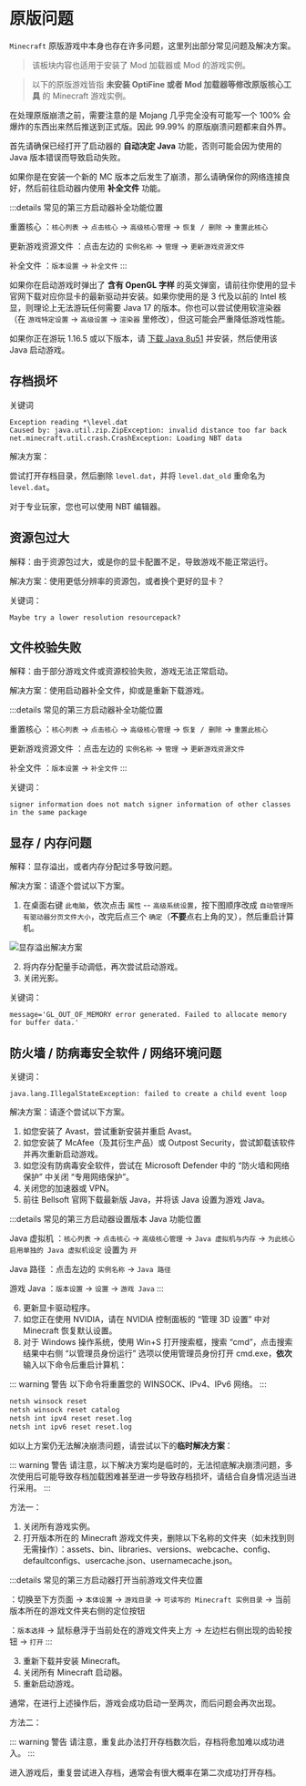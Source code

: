# 原版问题

`Minecraft` 原版游戏中本身也存在许多问题，这里列出部分常见问题及解决方案。

> 该板块内容也适用于安装了 Mod 加载器或 Mod 的游戏实例。

> 以下的原版游戏皆指 **未安装 OptiFine 或者 Mod 加载器等修改原版核心工具** 的 Minecraft 游戏实例。

在处理原版崩溃之前，需要注意的是 Mojang 几乎完全没有可能写一个 100% 会爆炸的东西出来然后推送到正式版。因此 99.99% 的原版崩溃问题都来自外界。

首先请确保已经打开了启动器的 **自动决定 Java** 功能，否则可能会因为使用的 Java 版本错误而导致启动失败。

如果你是在安装一个新的 MC 版本之后发生了崩溃，那么请确保你的网络连接良好，然后前往启动器内使用 **补全文件** 功能。

:::details 常见的第三方启动器补全功能位置

重置核心 <LauncherBadge type="bakaxl" text="BakaXL" />：`核心列表` -> `点击核心` -> `高级核心管理` -> `恢复 / 删除` -> `重置此核心`

更新游戏资源文件 <LauncherBadge type="hmcl" text="HMCL" />：点击左边的 `实例名称` -> `管理` -> `更新游戏资源文件`

补全文件 <LauncherBadge type="pcl" text="PCL2" />：`版本设置` -> `补全文件`
:::

如果你在启动游戏时弹出了 **含有 OpenGL 字样** 的英文弹窗，请前往你使用的显卡官网下载对应你显卡的最新驱动并安装。如果你使用的是 3 代及以前的 Intel 核显，则理论上无法游玩任何需要 Java 17 的版本。你也可以尝试使用软渲染器<LauncherBadge type="hmcl" text="仅 HMCL" />（在 `游戏特定设置` -> `高级设置` -> `渲染器` 里修改），但这可能会严重降低游戏性能。

如果你正在游玩 1.16.5 或以下版本，请 [下载 Java 8u51](https://cdn.crashmc.com/https://github.com/frekele/oracle-java/releases/download/8u51-b16/jre-8u51-windows-x64.exe) 并安装，然后使用该 Java 启动游戏。

## 存档损坏

关键词

```
Exception reading *\level.dat
Caused by: java.util.zip.ZipException: invalid distance too far back
net.minecraft.util.crash.CrashException: Loading NBT data
```

解决方案：

尝试打开存档目录，然后删除 `level.dat`，并将 `level.dat_old` 重命名为 `level.dat`。

对于专业玩家，您也可以使用 NBT 编辑器。

## 资源包过大

解释：由于资源包过大，或是你的显卡配置不足，导致游戏不能正常运行。

解决方案：使用更低分辨率的资源包，或者换个更好的显卡？

关键词：

```
Maybe try a lower resolution resourcepack?
```

## 文件校验失败

解释：由于部分游戏文件或资源校验失败，游戏无法正常启动。

解决方案：使用启动器补全文件，抑或是重新下载游戏。

:::details 常见的第三方启动器补全功能位置

重置核心 <LauncherBadge type="bakaxl" text="BakaXL" />：`核心列表` -> `点击核心` -> `高级核心管理` -> `恢复 / 删除` -> `重置此核心`

更新游戏资源文件 <LauncherBadge type="hmcl" text="HMCL" />：点击左边的 `实例名称` -> `管理` -> `更新游戏资源文件`

补全文件 <LauncherBadge type="pcl" text="PCL2" />：`版本设置` -> `补全文件`
:::

关键词：

```
signer information does not match signer information of other classes in the same package
```

## 显存 / 内存问题

解释：显存溢出，或者内存分配过多导致问题。

解决方案：请逐个尝试以下方案。

1. 在桌面右键 `此电脑`，依次点击 `属性` -- `高级系统设置`，按下图顺序改成 `自动管理所有驱动器分页文件大小`，改完后点三个 `确定`（**不要**点右上角的叉），然后重启计算机。

![显存溢出解决方案](https://img.kookapp.cn/assets/2023-03/bGbLMNRnws1020j1.png)

2. 将内存分配量手动调低，再次尝试启动游戏。
3. 关闭光影。

关键词：

```
message='GL_OUT_OF_MEMORY error generated. Failed to allocate memory for buffer data.'
```

## 防火墙 / 防病毒安全软件 / 网络环境问题

关键词：

```
java.lang.IllegalStateException: failed to create a child event loop
```

解决方案：请逐个尝试以下方案。

1. 如您安装了 Avast，尝试重新安装并重启 Avast。
2. 如您安装了 McAfee（及其衍生产品）或 Outpost Security，尝试卸载该软件并再次重新启动游戏。
3. 如您没有防病毒安全软件，尝试在 Microsoft Defender 中的 “防火墙和网络保护” 中关闭 “专用网络保护”。
4. 关闭您的加速器或 VPN。
5. 前往 Bellsoft 官网下载最新版 Java，并将该 Java 设置为游戏 Java。

:::details 常见的第三方启动器设置版本 Java 功能位置

Java 虚拟机 <LauncherBadge type="bakaxl" text="BakaXL" />：`核心列表` -> `点击核心` -> `高级核心管理` -> `Java 虚拟机与内存` -> `为此核心启用单独的 Java 虚拟机设定` 设置为 `开`

Java 路径 <LauncherBadge type="hmcl" text="HMCL" />：点击左边的 `实例名称` -> `Java 路径`

游戏 Java <LauncherBadge type="pcl" text="PCL2" />：`版本设置` -> `设置` -> `游戏 Java`
:::

6. 更新显卡驱动程序。
7. 如您正在使用 NVIDIA，请在 NVIDIA 控制面板的 “管理 3D 设置” 中对 Minecraft 恢复默认设置。
8. 对于 Windows 操作系统，使用 Win+S 打开搜索框，搜索 “cmd”，点击搜索结果中右侧 “以管理员身份运行” 选项以使用管理员身份打开 cmd.exe，**依次**输入以下命令后重启计算机：

::: warning 警告
以下命令将重置您的 WINSOCK、IPv4、IPv6 网络。
:::

```bat
netsh winsock reset 
netsh winsock reset catalog 
netsh int ipv4 reset reset.log 
netsh int ipv6 reset reset.log
```

如以上方案仍无法解决崩溃问题，请尝试以下的**临时解决方案**：

::: warning 警告
请注意，以下解决方案均是临时的，无法彻底解决崩溃问题，多次使用后可能导致存档加载困难甚至进一步导致存档损坏，请结合自身情况适当进行采用。
:::

方法一：

1. 关闭所有游戏实例。
2. 打开版本所在的 Minecraft 游戏文件夹，删除以下名称的文件夹（如未找到则无需操作）：assets、bin、libraries、versions、webcache、config、defaultconfigs、usercache.json、usernamecache.json。

:::details 常见的第三方启动器打开当前游戏文件夹位置

<LauncherBadge type="bakaxl" text="BakaXL" />：切换至下方页面 -> `本体设置` -> `游戏目录` -> `可读写的 Minecraft 实例目录` -> 当前版本所在的游戏文件夹右侧的定位按钮

<LauncherBadge type="pcl" text="PCL2" />：`版本选择` -> 鼠标悬浮于当前处在的游戏文件夹上方 -> 左边栏右侧出现的齿轮按钮 -> `打开`
:::

3. 重新下载并安装 Minecraft。
4. 关闭所有 Minecraft 启动器。
5. 重新启动游戏。

通常，在进行上述操作后，游戏会成功启动一至两次，而后问题会再次出现。

方法二：

::: warning 警告
请注意，重复此办法打开存档数次后，存档将愈加难以成功进入。
:::

进入游戏后，重复尝试进入存档，通常会有很大概率在第二次成功打开存档。